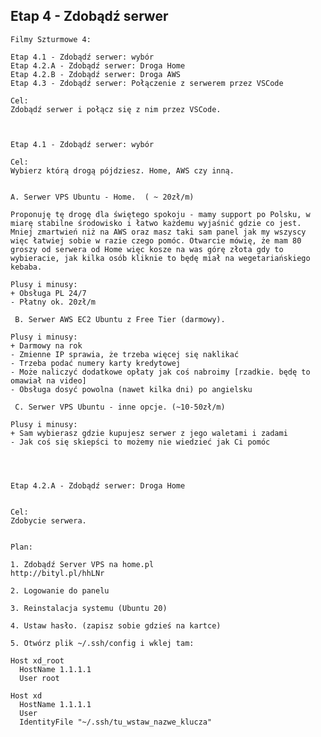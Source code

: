 ## Etap 4 - Zdobądź serwer

	Filmy Szturmowe 4:

	Etap 4.1 - Zdobądź serwer: wybór
	Etap 4.2.A - Zdobądź serwer: Droga Home
	Etap 4.2.B - Zdobądź serwer: Droga AWS
	Etap 4.3 - Zdobądź serwer: Połączenie z serwerem przez VSCode

	Cel:
	Zdobądź serwer i połącz się z nim przez VSCode.



	Etap 4.1 - Zdobądź serwer: wybór

	Cel:
	Wybierz którą drogą pójdziesz. Home, AWS czy inną.


	A. Serwer VPS Ubuntu - Home.  ( ~ 20zł/m) 

	Proponuję tę drogę dla świętego spokoju - mamy support po Polsku, w miarę stabilne środowisko i łatwo każdemu wyjaśnić gdzie co jest. Mniej zmartwień niż na AWS oraz masz taki sam panel jak my wszyscy więc łatwiej sobie w razie czego pomóc. Otwarcie mówię, że mam 80 groszy od serwera od Home więc kosze na was górę złota gdy to wybieracie, jak kilka osób kliknie to będę miał na wegetariańskiego kebaba.

	Plusy i minusy:
	+ Obsługa PL 24/7
	- Płatny ok. 20zł/m

	 B. Serwer AWS EC2 Ubuntu z Free Tier (darmowy). 

	Plusy i minusy:
	+ Darmowy na rok
	- Zmienne IP sprawia, że trzeba więcej się naklikać
	- Trzeba podać numery karty kredytowej
	- Może naliczyć dodatkowe opłaty jak coś nabroimy [rzadkie. będę to omawiał na video]
	- Obsługa dosyć powolna (nawet kilka dni) po angielsku

	 C. Serwer VPS Ubuntu - inne opcje. (~10-50zł/m)

	Plusy i minusy:
	+ Sam wybierasz gdzie kupujesz serwer z jego waletami i zadami
	- Jak coś się skiepści to możemy nie wiedzieć jak Ci pomóc



	
	Etap 4.2.A - Zdobądź serwer: Droga Home


	Cel: 
	Zdobycie serwera.


	Plan:

	1. Zdobądź Server VPS na home.pl
	http://bityl.pl/hhLNr 

	2. Logowanie do panelu
	
	3. Reinstalacja systemu (Ubuntu 20)

	4. Ustaw hasło. (zapisz sobie gdzieś na kartce)

	5. Otwórz plik ~/.ssh/config i wklej tam:
	
	Host xd_root
  	  HostName 1.1.1.1
      User root
	
    Host xd
  	  HostName 1.1.1.1
      User 
      IdentityFile "~/.ssh/tu_wstaw_nazwe_klucza"
	
